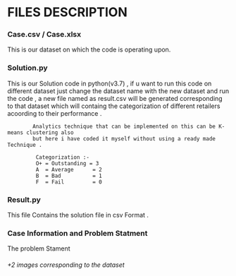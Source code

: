 # FILES DESCRIPTION
	
### Case.csv  / Case.xlsx
This is our dataset on which the code is operating upon.

### Solution.py 
This is our Solution code in python(v3.7) , if u want to run this code 
on different dataset just change the dataset name with the new dataset
and run the code , a new file named as result.csv will be generated 
corresponding to that dataset which will containg the categorization
of different retailers acoording to their performance . 

		    Analytics technique that can be implemented on this can be K-means clustering also 
		    but here i have coded it myself without using a ready made Technique .

		     Categorization :-
		     O+ = Outstanding = 3
		     A  = Average      = 2
		     B  = Bad          = 1
		     F  = Fail         = 0

### Result.py  
This file Contains the solution file in csv Format .

### Case Information and Problem Statment 
The problem Stament

###### +2 images corresponding to the dataset
 
